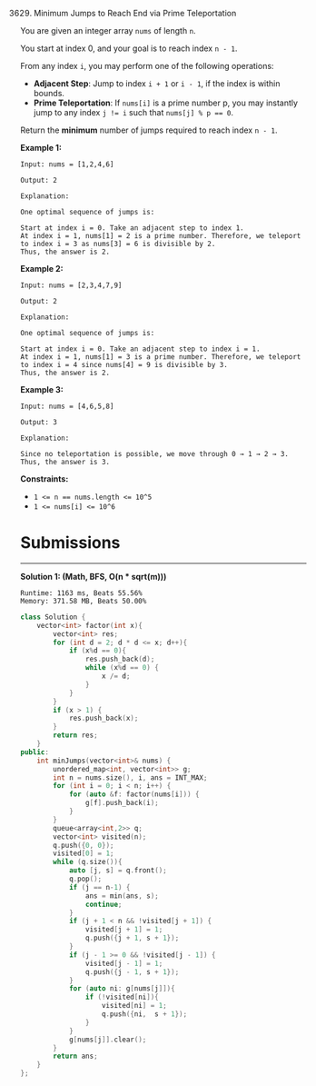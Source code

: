 3629. Minimum Jumps to Reach End via Prime Teleportation

You are given an integer array `nums` of length `n`.

You start at index 0, and your goal is to reach index `n - 1`.

From any index `i`, you may perform one of the following operations:

* **Adjacent Step**: Jump to index `i + 1` or `i - 1`, if the index is within bounds.
* **Prime Teleportation**: If `nums[i]` is a prime number p, you may instantly jump to any index `j != i` such that `nums[j] % p == 0`.

Return the **minimum** number of jumps required to reach index `n - 1`.

 

**Example 1:**
```
Input: nums = [1,2,4,6]

Output: 2

Explanation:

One optimal sequence of jumps is:

Start at index i = 0. Take an adjacent step to index 1.
At index i = 1, nums[1] = 2 is a prime number. Therefore, we teleport to index i = 3 as nums[3] = 6 is divisible by 2.
Thus, the answer is 2.
```

**Example 2:**
```
Input: nums = [2,3,4,7,9]

Output: 2

Explanation:

One optimal sequence of jumps is:

Start at index i = 0. Take an adjacent step to index i = 1.
At index i = 1, nums[1] = 3 is a prime number. Therefore, we teleport to index i = 4 since nums[4] = 9 is divisible by 3.
Thus, the answer is 2.
```

**Example 3:**
```
Input: nums = [4,6,5,8]

Output: 3

Explanation:

Since no teleportation is possible, we move through 0 → 1 → 2 → 3. Thus, the answer is 3.
```

**Constraints:**

* `1 <= n == nums.length <= 10^5`
* `1 <= nums[i] <= 10^6`

# Submissions
---
**Solution 1: (Math, BFS, O(n * sqrt(m)))**
```
Runtime: 1163 ms, Beats 55.56%
Memory: 371.58 MB, Beats 50.00%
```
```c++
class Solution {
    vector<int> factor(int x){
        vector<int> res;
        for (int d = 2; d * d <= x; d++){
            if (x%d == 0){
                res.push_back(d);
                while (x%d == 0) {
                    x /= d;
                }
            }
        }
        if (x > 1) {
            res.push_back(x);
        }
        return res;
    }
public:
    int minJumps(vector<int>& nums) {
        unordered_map<int, vector<int>> g;
        int n = nums.size(), i, ans = INT_MAX;
        for (int i = 0; i < n; i++) {
            for (auto &f: factor(nums[i])) {
                g[f].push_back(i);
            }
        }
        queue<array<int,2>> q;
        vector<int> visited(n);
        q.push({0, 0});
        visited[0] = 1;
        while (q.size()){
            auto [j, s] = q.front();
            q.pop();
            if (j == n-1) {
                ans = min(ans, s);
                continue;
            }
            if (j + 1 < n && !visited[j + 1]) {
                visited[j + 1] = 1;
                q.push({j + 1, s + 1});
            }
            if (j - 1 >= 0 && !visited[j - 1]) {
                visited[j - 1] = 1;
                q.push({j - 1, s + 1});
            }
            for (auto ni: g[nums[j]]){
                if (!visited[ni]){
                    visited[ni] = 1;
                    q.push({ni,  s + 1});
                }
            }
            g[nums[j]].clear(); 
        }
        return ans;
    }
};
```
